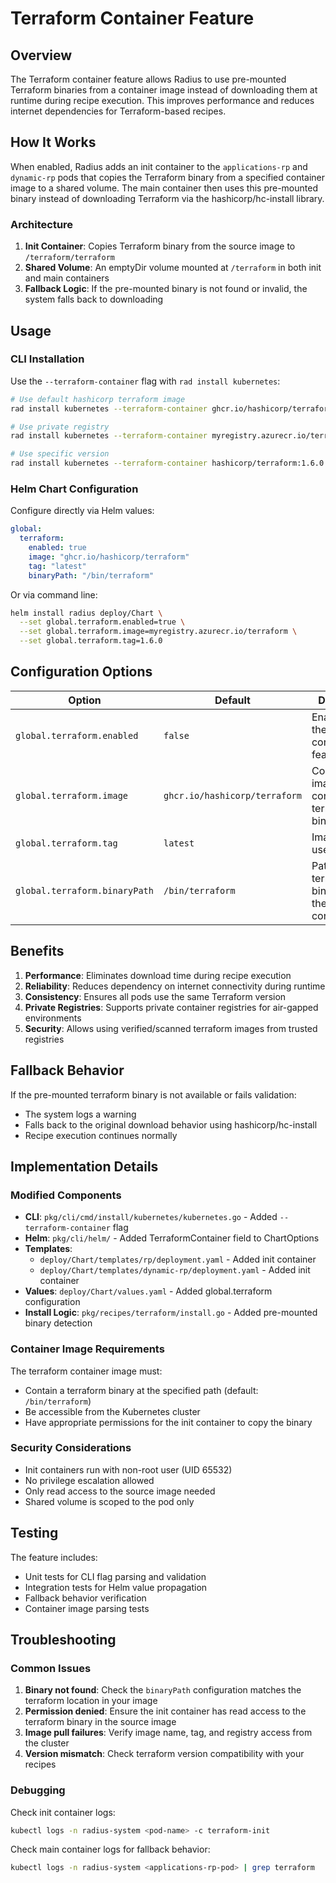 # Terraform Container Feature

## Overview

The Terraform container feature allows Radius to use pre-mounted Terraform binaries from a container image instead of downloading them at runtime during recipe execution. This improves performance and reduces internet dependencies for Terraform-based recipes.

## How It Works

When enabled, Radius adds an init container to the `applications-rp` and `dynamic-rp` pods that copies the Terraform binary from a specified container image to a shared volume. The main container then uses this pre-mounted binary instead of downloading Terraform via the hashicorp/hc-install library.

### Architecture

1. **Init Container**: Copies Terraform binary from the source image to `/terraform/terraform`
2. **Shared Volume**: An emptyDir volume mounted at `/terraform` in both init and main containers
3. **Fallback Logic**: If the pre-mounted binary is not found or invalid, the system falls back to downloading

## Usage

### CLI Installation

Use the `--terraform-container` flag with `rad install kubernetes`:

```bash
# Use default hashicorp terraform image
rad install kubernetes --terraform-container ghcr.io/hashicorp/terraform:latest

# Use private registry
rad install kubernetes --terraform-container myregistry.azurecr.io/terraform:1.6.0

# Use specific version
rad install kubernetes --terraform-container hashicorp/terraform:1.6.0
```

### Helm Chart Configuration

Configure directly via Helm values:

```yaml
global:
  terraform:
    enabled: true
    image: "ghcr.io/hashicorp/terraform"
    tag: "latest"
    binaryPath: "/bin/terraform"
```

Or via command line:

```bash
helm install radius deploy/Chart \
  --set global.terraform.enabled=true \
  --set global.terraform.image=myregistry.azurecr.io/terraform \
  --set global.terraform.tag=1.6.0
```

## Configuration Options

| Option | Default | Description |
|--------|---------|-------------|
| `global.terraform.enabled` | `false` | Enable/disable the terraform container feature |
| `global.terraform.image` | `ghcr.io/hashicorp/terraform` | Container image containing terraform binaries |
| `global.terraform.tag` | `latest` | Image tag to use |
| `global.terraform.binaryPath` | `/bin/terraform` | Path to the terraform binary inside the source container |

## Benefits

1. **Performance**: Eliminates download time during recipe execution
2. **Reliability**: Reduces dependency on internet connectivity during runtime
3. **Consistency**: Ensures all pods use the same Terraform version
4. **Private Registries**: Supports private container registries for air-gapped environments
5. **Security**: Allows using verified/scanned terraform images from trusted registries

## Fallback Behavior

If the pre-mounted terraform binary is not available or fails validation:
- The system logs a warning
- Falls back to the original download behavior using hashicorp/hc-install
- Recipe execution continues normally

## Implementation Details

### Modified Components

- **CLI**: `pkg/cli/cmd/install/kubernetes/kubernetes.go` - Added `--terraform-container` flag
- **Helm**: `pkg/cli/helm/` - Added TerraformContainer field to ChartOptions
- **Templates**: 
  - `deploy/Chart/templates/rp/deployment.yaml` - Added init container
  - `deploy/Chart/templates/dynamic-rp/deployment.yaml` - Added init container
- **Values**: `deploy/Chart/values.yaml` - Added global.terraform configuration
- **Install Logic**: `pkg/recipes/terraform/install.go` - Added pre-mounted binary detection

### Container Image Requirements

The terraform container image must:
- Contain a terraform binary at the specified path (default: `/bin/terraform`)
- Be accessible from the Kubernetes cluster
- Have appropriate permissions for the init container to copy the binary

### Security Considerations

- Init containers run with non-root user (UID 65532)
- No privilege escalation allowed
- Only read access to the source image needed
- Shared volume is scoped to the pod only

## Testing

The feature includes:
- Unit tests for CLI flag parsing and validation
- Integration tests for Helm value propagation
- Fallback behavior verification
- Container image parsing tests

## Troubleshooting

### Common Issues

1. **Binary not found**: Check the `binaryPath` configuration matches the terraform location in your image
2. **Permission denied**: Ensure the init container has read access to the terraform binary in the source image
3. **Image pull failures**: Verify image name, tag, and registry access from the cluster
4. **Version mismatch**: Check terraform version compatibility with your recipes

### Debugging

Check init container logs:
```bash
kubectl logs -n radius-system <pod-name> -c terraform-init
```

Check main container logs for fallback behavior:
```bash
kubectl logs -n radius-system <applications-rp-pod> | grep terraform
```
